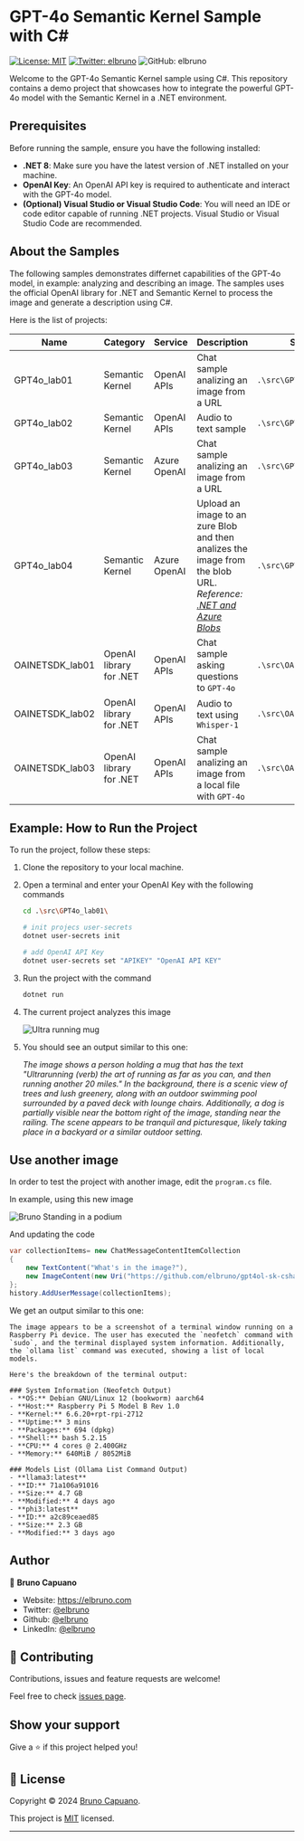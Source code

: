 # GPT-4o Semantic Kernel Sample with C#

[![License: MIT](https://img.shields.io/badge/License-MIT-yellow.svg)](/LICENSE)
[![Twitter: elbruno](https://img.shields.io/twitter/follow/elbruno.svg?style=social)](https://twitter.com/elbruno)
![GitHub: elbruno](https://img.shields.io/github/followers/elbruno?style=social)

Welcome to the GPT-4o Semantic Kernel sample using C#. This repository contains a demo project that showcases how to integrate the powerful GPT-4o model with the Semantic Kernel in a .NET environment.

## Prerequisites

Before running the sample, ensure you have the following installed:
- **.NET 8**: Make sure you have the latest version of .NET installed on your machine.
- **OpenAI Key**: An OpenAI API key is required to authenticate and interact with the GPT-4o model.
- **(Optional) Visual Studio or Visual Studio Code**: You will need an IDE or code editor capable of running .NET projects. Visual Studio or Visual Studio Code are recommended.

## About the Samples

The following samples demonstrates differnet capabilities of the GPT-4o model, in example: analyzing and describing an image. The samples uses the official OpenAI library for .NET and Semantic Kernel to process the image and generate a description using C#.

Here is the list of projects:

| Name | Category | Service | Description | Source |
|------|------|------|-------------|--------|
| GPT4o_lab01 | Semantic Kernel | OpenAI APIs | Chat sample analizing an image from a URL | `.\src\GPT4o_lab01` |
| GPT4o_lab02 | Semantic Kernel | OpenAI APIs | Audio to text sample | `.\src\GPT4o_lab02` |
| GPT4o_lab03 | Semantic Kernel | Azure OpenAI | Chat sample analizing an image from a URL | `.\src\GPT4o_lab03` |
| GPT4o_lab04 | Semantic Kernel | Azure OpenAI | Upload an image to an zure Blob and then analizes the image from the blob URL. *Reference: [.NET and Azure Blobs](https://learn.microsoft.com/en-us/azure/storage/blobs/storage-quickstart-blobs-dotnet?WT.mc_id=academic-00000-brunocapuano)* | `.\src\GPT4o_lab04` |
| OAINETSDK_lab01 | OpenAI library for .NET | OpenAI APIs | Chat sample asking questions to `GPT-4o` | `.\src\OAINETSDK_lab01` |
| OAINETSDK_lab02 | OpenAI library for .NET | OpenAI APIs | Audio to text using `Whisper-1` | `.\src\OAINETSDK_lab02` |
| OAINETSDK_lab03 | OpenAI library for .NET | OpenAI APIs | Chat sample analizing an image from a local file with `GPT-4o` | `.\src\OAINETSDK_lab03` |



## Example: How to Run the Project

To run the project, follow these steps:
1. Clone the repository to your local machine.
1. Open a terminal and enter your OpenAI Key with the following commands 

    ```bash
    cd .\src\GPT4o_lab01\

    # init projecs user-secrets
    dotnet user-secrets init

    # add OpenAI API Key
    dotnet user-secrets set "APIKEY" "OpenAI API KEY"
    ```

1. Run the project with the command

    ```bash
    dotnet run
    ```

1.  The current project analyzes this image

    ![Ultra running mug](/imgs/ultrarunningmug.png)

1. You should see an output similar to this one:

    *The image shows a person holding a mug that has the text "Ultrarunning (verb) the art of running as far as you can, and then running another 20 miles." In the background, there is a scenic view of trees and lush greenery, along with an outdoor swimming pool surrounded by a paved deck with lounge chairs. Additionally, a dog is partially visible near the bottom right of the image, standing near the railing. The scene appears to be tranquil and picturesque, likely taking place in a backyard or a similar outdoor setting.*



## Use another image

In order to test the project with another image, edit the `program.cs` file.

In example, using this new image

![Bruno Standing in a podium](/imgs/rpi5.png)

And updating the code

```csharp
var collectionItems= new ChatMessageContentItemCollection
{
    new TextContent("What's in the image?"),
    new ImageContent(new Uri("https://github.com/elbruno/gpt4ol-sk-csharp/blob/main/imgs/rpi5.png?raw=true"))
};
history.AddUserMessage(collectionItems);
```

We get an output similar to this one:

    The image appears to be a screenshot of a terminal window running on a Raspberry Pi device. The user has executed the `neofetch` command with `sudo`, and the terminal displayed system information. Additionally, the `ollama list` command was executed, showing a list of local models.

    Here's the breakdown of the terminal output:

    ### System Information (Neofetch Output)
    - **OS:** Debian GNU/Linux 12 (bookworm) aarch64
    - **Host:** Raspberry Pi 5 Model B Rev 1.0
    - **Kernel:** 6.6.20+rpt-rpi-2712
    - **Uptime:** 3 mins
    - **Packages:** 694 (dpkg)
    - **Shell:** bash 5.2.15
    - **CPU:** 4 cores @ 2.400GHz
    - **Memory:** 640MiB / 8052MiB

    ### Models List (Ollama List Command Output)
    - **llama3:latest**
    - **ID:** 71a106a91016
    - **Size:** 4.7 GB
    - **Modified:** 4 days ago
    - **phi3:latest**
    - **ID:** a2c89ceaed85
    - **Size:** 2.3 GB
    - **Modified:** 3 days ago


## Author

👤 **Bruno Capuano**

* Website: https://elbruno.com
* Twitter: [@elbruno](https://twitter.com/elbruno)
* Github: [@elbruno](https://github.com/elbruno)
* LinkedIn: [@elbruno](https://linkedin.com/in/elbruno)

## 🤝 Contributing

Contributions, issues and feature requests are welcome!

Feel free to check [issues page](https://github.com/elbruno/gpt4ol-sk-csharp//issues).

## Show your support

Give a ⭐️ if this project helped you!


## 📝 License

Copyright &copy; 2024 [Bruno Capuano](https://github.com/elbruno).

This project is [MIT](/LICENSE) licensed.

***